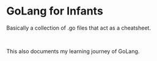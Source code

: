 <h1>GoLang for Infants </h1>
<p>Basically a collection of .go files that act as a cheatsheet. </p><br>
<p>This also documents my learning journey of GoLang.</p>
